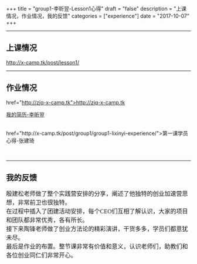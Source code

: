 +++
title = "group1-李昕翌-Lesson1心得"
draft = "false"
description = "上课情况，作业情况，我的反馈"
categories = ["experience"]
date = "2017-10-07"
+++

---
## __上课情况__
<p><a href="http://x-camp.tk/post/lesson1/">http://x-camp.tk/post/lesson1/</a></p>

---
## __作业情况__

href="http://zjq-x-camp.tk">http://zjq-x-camp.tk</a></p>
<p><a style="cursor:hand;" target="_blank" href="http://x-camp.tk/post/group1/group1-lixinyi-resume/">我的简历-李昕翌</a></p>
<p><a style="cursor:hand;" target="_blank" </br></br> href="http://x-camp.tk/post/group1/group1-lixinyi-experience/">第一课学员心得-张建琦</a></p> </br>

---

## __我的反馈__

<font face="微软雅黑" size="3">
殷建松老师做了整个实践营安排的分享，阐述了他独特的创业加速营思想，非常前卫也很独特。</br>
在过程中插入了团建活动安排，每个CEO们互相了解认识，大家的项目和团队都非常优秀，各有所长。</br>
接下来陶锋老师做了创业方法论的精彩演讲，干货多多，学员们都意犹未尽。</br>
最后是作业的布置。整节课非常有价值和意义，认识老师们，助教们和各位创业同仁们非常开心。</font></p>
